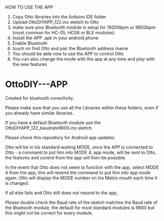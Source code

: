 HOW TO USE THE APP

1. Copy Otto libraries into the Arduino IDE folder
2. Upload OttoDIYAPP_122.ino sketch to Otto
3. make sure your Bluetooth module is setup for 19200bpm or 9800bpm (most common for HC-05, HC06 or BLE modules)
3. Install the APP .apk in your android phone
4. Enable Bluetooth
5. touch on find Otto and pair the Bluetooth address /name
6. You should be able now to use the APP to control Otto
7. You can also change the mode with the app at any time and play with the new features

# OttoDIY---APP 
Created for bluetooth conectivity. 

Please make sure that you use all the Libraries within these folders, even if you already have similar libraries.

If you have a default Bluetooth module use the OttoDIYAPP_122_baudrate9600.ino sketch.

Please check this repository for Android app updates.

Otto will be in his standard waiting MODE, once the APP is connected to Otto - a command to put him into MODE 4, app mode, will be sent to Otto, the features and control from the app will then be possible.

In the event that Otto does not seem to function with the app, select MODE 4 from the app, this will resend the command to put him into app mode again. Otto will display the MODE number on his Matrix mouth each time it is changed.

If all else fails and Otto still does not resond to the app, 

Please double check the Baud rate of the sketch matches the Baud rate of the Bluetooth module, the default for most standard modules is 9600 but this might not be correct for every module.